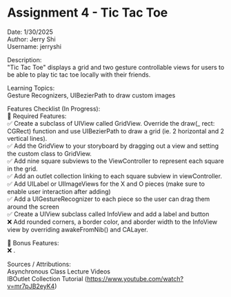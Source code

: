 # Assignment 4 - Tic Tac Toe  
Date: 1/30/2025  
Author: Jerry Shi  
Username: jerryshi  

Description:  
"Tic Tac Toe" displays a grid and two gesture controllable views for users to be able to play tic tac toe locally with their friends.  

Learning Topics:  
Gesture Recognizers, UIBezierPath to draw custom images  

Features Checklist (In Progress):  
📝 Required Features:  
✅ Create a subclass of UIView called GridView. Override the draw(_ rect: CGRect) function and use UIBezierPath to draw a grid (ie. 2 horizontal and 2 vertical lines).  
✅ Add the GridView to your storyboard by dragging out a view and setting the custom class to GridView.  
✅ Add nine square subviews to the ViewController to represent each square in the grid.  
✅ Add an outlet collection linking to each square subview in viewController.
✅ Add UILabel or UIImageViews for the X and O pieces (make sure to enable user interaction after adding)  
✅ Add a UIGestureRecognizer to each piece so the user can drag them around the screen  
✅ Create a UIView subclass called InfoView and add a label and button  
❌ Add rounded corners, a border color, and aborder width to the InfoView view by overriding awakeFromNib() and CALayer.  



🌟 Bonus Features:  
❌ .  

Sources / Attributions:  
Asynchronous Class Lecture Videos  
IBOutlet Collection Tutorial (https://www.youtube.com/watch?v=mr7pJB2eyK4)  

